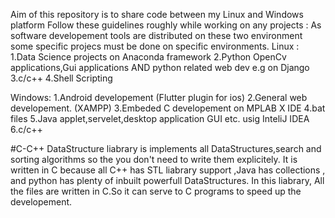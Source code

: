 Aim of this repository is to share code between my Linux and Windows platform
Follow these guidelines roughly while working on any projects :
As software developement tools are distributed on these two environment some specific projecs must be done on
specific environments.
Linux :
1.Data Science projects on Anaconda framework
2.Python OpenCv applications,Gui applications
AND python related web dev e.g on Django
3.c/c++
4.Shell Scripting

Windows:
1.Android developement (Flutter plugin for ios)
2.General web developement. (XAMPP)
3.Embeded C developement on MPLAB X IDE
4.bat files
5.Java applet,servelet,desktop application GUI etc. usig InteliJ IDEA
6.c/c++

#C-C++
    DataStructure liabrary is implements all DataStructures,search and sorting algorithms so the you don't need to write them explicitely.
    It is written in C because all C++ has STL liabrary support ,Java has collections , and python has plenty of inbuilt powerfull DataStructures.
    In this liabrary, All the files are written in C.So it can serve to C programs to speed up the developement.
    
